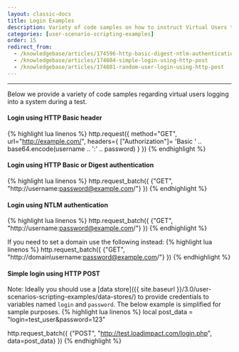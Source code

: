 ```yaml
---
layout: classic-docs
title: Login Examples
description: Variety of code samples on how to instruct Virtual Users to login during a performance test
categories: [user-scenario-scripting-examples]
order: 15
redirect_from:
  - /knowledgebase/articles/174596-http-basic-digest-ntlm-authentication
  - /knowledgebase/articles/174604-simple-login-using-http-post
  - /knowledgebase/articles/174601-random-user-login-using-http-post
---
```


***

Below we provide a variety of code samples regarding virtual users logging into a system during a test.

#### Login using HTTP Basic header
{% highlight lua linenos %}
http.request({
  method="GET",
  url="http://example.com/",
  headers={ ["Authorization"]= 'Basic ' .. base64.encode(username .. ':' .. password) }
})
{% endhighlight %}


#### Login using HTTP Basic or Digest authentication
{% highlight lua linenos %}
http.request_batch({
     {"GET", "http://username:password@example.com/"}
})
{% endhighlight %}


#### Login using NTLM authentication
{% highlight lua linenos %}
http.request_batch({
    {"GET", "http://username:password@example.com/"}
})
{% endhighlight %}


If you need to set a domain use the following instead:
{% highlight lua linenos %}
http.request_batch({
    {"GET", "http://domain\\username:password@example.com/"}
})
{% endhighlight %}


#### Simple login using HTTP POST
Note: Ideally you should use a [data store]({{ site.baseurl }}/3.0/user-scenarios-scripting-examples/data-stores/) to provide credentials to variables named `login` and `password`. The below example is simplified for sample purposes.
{% highlight lua linenos %}
local post_data = "login=test_user&password=123"

http.request_batch({
     {"POST", "http://test.loadimpact.com/login.php", data=post_data}
})
{% endhighlight %}
